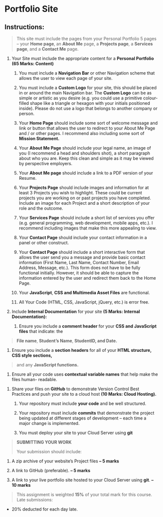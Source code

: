 # Portfolio Site

## Instructions:

> This site must include the pages from your Personal Portfolio 5 pages
> – your **Home page**, an **About Me** page, a **Projects page**, a
> **Services page**, and a **Contact Me** page.

1.  Your Site must include the appropriate content for a **Personal
    Portfolio (65 Marks: Content)**

    1.  You must include a **Navigation Bar** or other Navigation scheme
        that allows the user to view each page of your site.

    2.  You must include a **Custom Logo** for your site, this should be
        placed in or around the main Navigation bar. The **Custom Logo**
        can be as simple or artistic as you desire (e.g. you could use a
        primitive colour-filled shape like a triangle or hexagon with
        your initials positioned inside). Please do not use a logo that
        belongs to another company or person.

    3.  Your **Home Page** should include some sort of welcome message
        and link or button that allows the user to redirect to your
        About Me Page and / or other pages. I recommend also including
        some sort of **Mission Statement.**

    4.  Your **About Me Page** should include your legal name, an image
        of you (I recommend a head and shoulders shot), a short
        paragraph about who you are. Keep this clean and simple as it
        may be viewed by perspective employers.

    5.  Your **About Me page** should include a link to a PDF version of
        your Resume.

    6.  Your **Projects Page** should include images and information for
        at least 3 Projects you wish to highlight. These could be
        current projects you are working on or past projects you have
        completed. Include an image for each Project and a short
        description of your role and the outcome.

    7.  Your **Services Page** should include a short list of services
        you offer (e.g. general programming, web development, mobile
        apps, etc.). I recommend including images that make this more
        appealing to view.

    8.  Your **Contact Page** should include your contact information in
        a panel or other construct.

    9.  Your **Contact Page** should include a short interactive form
        that allows the user send you a message and provide basic
        contact information (First Name, Last Name, Contact Number,
        Email Address, Message, etc.). This form does not have to be
        fully functional initially. However, it should be able to
        capture the information entered by the user and redirect them
        back to the Home Page.

    10. Your **JavaScript**, **CSS and Multimedia Asset Files** are
        functional.

    11. All Your Code (HTML, CSS, JavaScript, jQuery, etc.) is error
        free.

2.  Include **Internal Documentation** for your site **(5 Marks:
    Internal Documentation):**

    1.  Ensure you include a **comment header** for your **CSS and
        JavaScript files** that indicate: the

> **File name**, **Student’s Name**, **StudentID, and Date.**

1.  Ensure you include a **section headers** for all of your **HTML
    structure, CSS style sections,**

> and any **JavaScript functions.**

1.  Ensure all your code uses **contextual variable names** that help
    make the files human- readable.

<!-- -->

1.  Share your files on **GitHub** to demonstrate Version Control Best
    Practices and push your site to a cloud host **(10 Marks: Cloud
    Hosting).**

    1.  Your repository must include **your code** and be well
        structured.

    2.  Your repository must include **commits** that demonstrate the
        project being updated at different stages of development – each
        time a major change is implemented.

    3.  You must deploy your site to your Cloud Server using **git**

> **SUBMITTING YOUR WORK**
>
> Your submission should include:

1.  A zip archive of your website’s Project files **– 5 marks**

2.  A link to GitHub (preferable). **– 5 marks**

3.  A link to your live portfolio site hosted to your Cloud Server using
    **git**. **– 10 marks**

> This assignment is weighted **15%** of your total mark for this
> course. Late submissions:

-   20% deducted for each day late.